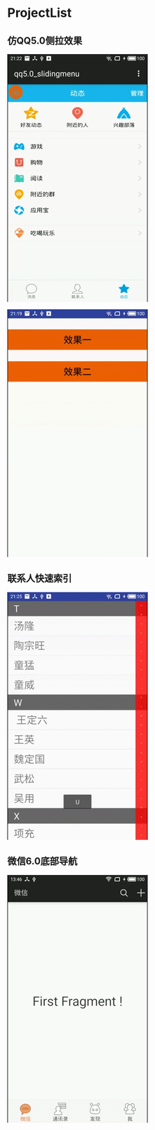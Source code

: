 # ProjectList
## 仿QQ5.0侧拉效果

![image](https://github.com/zssAndroid/ProjectList/raw/master/app/src/main/res/drawable/slidingmenu1.gif)

![image](https://github.com/zssAndroid/ProjectList/raw/master/app/src/main/res/drawable/slidingmeun2.gif)


## 联系人快速索引


![image](https://github.com/zssAndroid/ProjectList/raw/master/app/src/main/res/drawable/quickindex.gif)


## 微信6.0底部导航

![image](https://github.com/zssAndroid/ProjectList/raw/master/app/src/main/res/drawable/仿微信GIF.gif)
